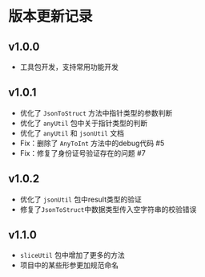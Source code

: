 # 版本更新记录

## v1.0.0
- 工具包开发，支持常用功能开发

## v1.0.1
- 优化了 `JsonToStruct` 方法中指针类型的参数判断
- 优化了 `anyUtil` 包中关于指针类型的判断
- 优化了 `anyUtil` 和 `jsonUtil` 文档
- Fix：删除了 `AnyToInt` 方法中的debug代码 #5
- Fix：修复了身份证号验证存在的问题 #7

## v1.0.2
- 优化了 `jsonUtil` 包中result类型的验证
- 修复了`JsonToStruct`中数据类型传入空字符串的校验错误

## v1.1.0
- `sliceUtil` 包中增加了更多的方法
- 项目中的某些形参更加规范命名
